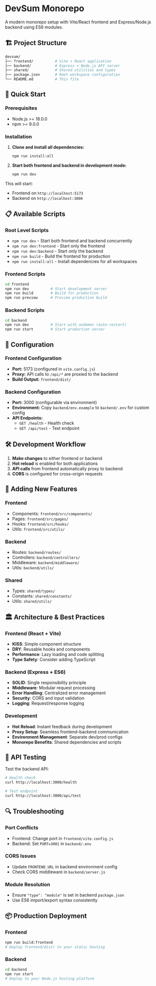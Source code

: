 # DevSum Monorepo

A modern monorepo setup with Vite/React frontend and Express/Node.js backend using ES6 modules.

## 🏗️ Project Structure

```bash
devsum/
├── frontend/          # Vite + React application
├── backend/           # Express + Node.js API server
├── shared/            # Shared utilities and types
├── package.json       # Root workspace configuration
└── README.md          # This file
```

## 🚀 Quick Start

### Prerequisites

- Node.js >= 18.0.0
- npm >= 9.0.0

### Installation

1. **Clone and install all dependencies:**

   ```bash
   npm run install:all
   ```

2. **Start both frontend and backend in development mode:**

   ```bash
   npm run dev
   ```

This will start:

- Frontend on `http://localhost:5173`
- Backend on `http://localhost:3000`

## 📋 Available Scripts

### Root Level Scripts

- `npm run dev` - Start both frontend and backend concurrently
- `npm run dev:frontend` - Start only the frontend
- `npm run dev:backend` - Start only the backend
- `npm run build` - Build the frontend for production
- `npm run install:all` - Install dependencies for all workspaces

### Frontend Scripts

```bash
cd frontend
npm run dev          # Start development server
npm run build        # Build for production
npm run preview      # Preview production build
```

### Backend Scripts

```bash
cd backend
npm run dev          # Start with nodemon (auto-restart)
npm run start        # Start production server
```

## 🔧 Configuration

### Frontend Configuration

- **Port:** 5173 (configured in `vite.config.js`)
- **Proxy:** API calls to `/api/*` are proxied to the backend
- **Build Output:** `frontend/dist/`

### Backend Configuration

- **Port:** 3000 (configurable via environment)
- **Environment:** Copy `backend/env.example` to `backend/.env` for custom config
- **API Endpoints:**
  - `GET /health` - Health check
  - `GET /api/test` - Test endpoint

## 🛠️ Development Workflow

1. **Make changes** to either frontend or backend
2. **Hot reload** is enabled for both applications
3. **API calls** from frontend automatically proxy to backend
4. **CORS** is configured for cross-origin requests

## 📁 Adding New Features

### Frontend

- Components: `frontend/src/components/`
- Pages: `frontend/src/pages/`
- Hooks: `frontend/src/hooks/`
- Utils: `frontend/src/utils/`

### Backend

- Routes: `backend/routes/`
- Controllers: `backend/controllers/`
- Middleware: `backend/middleware/`
- Utils: `backend/utils/`

### Shared

- Types: `shared/types/`
- Constants: `shared/constants/`
- Utils: `shared/utils/`

## 🏛️ Architecture & Best Practices

### Frontend (React + Vite)

- **KISS**: Simple component structure
- **DRY**: Reusable hooks and components
- **Performance**: Lazy loading and code splitting
- **Type Safety**: Consider adding TypeScript

### Backend (Express + ES6)

- **SOLID**: Single responsibility principle
- **Middleware**: Modular request processing
- **Error Handling**: Centralized error management
- **Security**: CORS and input validation
- **Logging**: Request/response logging

### Development

- **Hot Reload**: Instant feedback during development
- **Proxy Setup**: Seamless frontend-backend communication
- **Environment Management**: Separate dev/prod configs
- **Monorepo Benefits**: Shared dependencies and scripts

## 🚦 API Testing

Test the backend API:

```bash
# Health check
curl http://localhost:3000/health

# Test endpoint
curl http://localhost:3000/api/test
```

## 🔍 Troubleshooting

### Port Conflicts

- Frontend: Change port in `frontend/vite.config.js`
- Backend: Set `PORT=3001` in `backend/.env`

### CORS Issues

- Update `FRONTEND_URL` in backend environment config
- Check CORS middleware in `backend/server.js`

### Module Resolution

- Ensure `"type": "module"` is set in backend `package.json`
- Use ES6 import/export syntax consistently

## 📦 Production Deployment

### Frontend

```bash
npm run build:frontend
# Deploy frontend/dist/ to your static hosting
```

### Backend

```bash
cd backend
npm run start
# Deploy to your Node.js hosting platform
```
